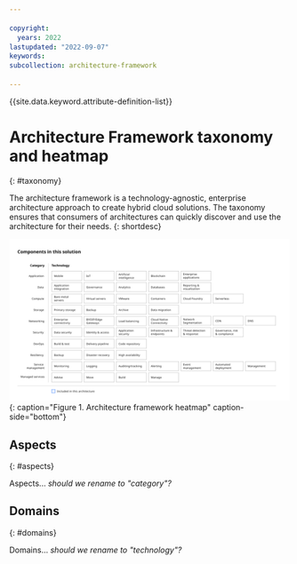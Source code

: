 ```yaml
---

copyright:
  years: 2022
lastupdated: "2022-09-07"
keywords: 
subcollection: architecture-framework

---
```


{{site.data.keyword.attribute-definition-list}}


# Architecture Framework taxonomy and heatmap
{: #taxonomy}

The architecture framework is a technology-agnostic, enterprise architecture approach to create hybrid cloud solutions. The taxonomy ensures that consumers of architectures can quickly discover and use the architecture for their needs.
{: shortdesc} 

![Architecture framework heatmap](images/heatmap.svg){: caption="Figure 1. Architecture framework heatmap" caption-side="bottom"}

## Aspects
{: #aspects}

Aspects...  _should we rename to "category"?_

## Domains
{: #domains}

Domains...  _should we rename to "technology"?_
